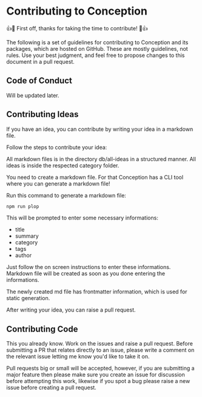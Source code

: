 # Contributing to Conception

👍🎉 First off, thanks for taking the time to contribute! 🎉👍

The following is a set of guidelines for contributing to Conception and its packages, which are hosted on GitHub. These are mostly guidelines, not rules. Use your best judgment, and feel free to propose changes to this document in a pull request.

## Code of Conduct

Will be updated later.

## Contributing Ideas

If you have an idea, you can contribute by writing your idea in a markdown file.

Follow the steps to contribute your idea:

All markdown files is in the directory db/all-ideas in a structured manner. All ideas is inside the respected category folder.

You need to create a markdown file. For that Conception has a CLI tool where you can generate a markdown file!

Run this command to generate a markdown file:

```bash
npm run plop
```

This will be prompted to enter some necessary informations:

- title
- summary
- category
- tags
- author

Just follow the on screen instructions to enter these informations. Markdown file will be created as soon as you done entering the informations.

The newly created md file has frontmatter information, which is used for static generation.

After writing your idea, you can raise a pull request.

## Contributing Code

This you already know. Work on the issues and raise a pull request. Before submitting a PR that relates directly to an issue, please write a comment on the relevant issue letting me know you'd like to take it on.

Pull requests big or small will be accepted, however, if you are submitting a major feature then please make sure you create an issue for discussion before attempting this work, likewise if you spot a bug please raise a new issue before creating a pull request.
